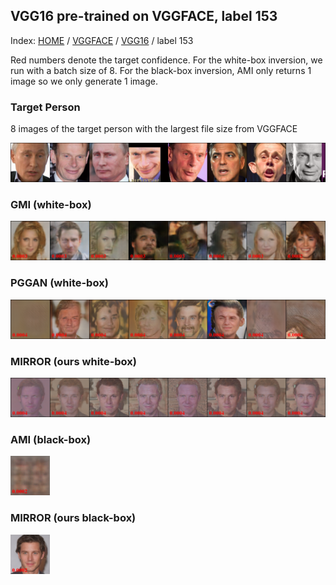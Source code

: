 ## VGG16 pre-trained on VGGFACE, label 153

Index: [HOME](../../../../) / [VGGFACE](../../) / [VGG16](../) / label 153

Red numbers denote the target confidence. For the white-box inversion, we run with a batch size of 8. For the black-box inversion, AMI only returns 1 image so we only generate 1 image.

### Target Person

8 images of the target person with the largest file size from VGGFACE

![Target person](gt.png)

### GMI (white-box)

![GMI](gmi.png)

### PGGAN (white-box)

![PGGAN](pggan.png)

### MIRROR (ours white-box)

![MIRROR white-box](ours_whitebox.png)

### AMI (black-box)

<img src="ami.png" alt="AMI" width="12.5%">

### MIRROR (ours black-box)

<img src="ours_blackbox.png" alt="MIRROR black-box" width="12.5%">